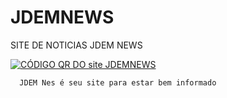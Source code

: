 # JDEMNEWS
 SITE DE NOTICIAS JDEM NEWS

<a href="">
 <img src="" alt="CÓDIGO QR DO site JDEMNEWS">
</a>

	  JDEM Nes é seu site para estar bem informado


